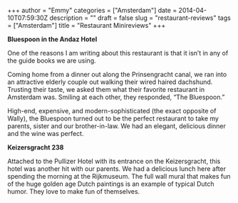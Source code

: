 +++
author = "Emmy"
categories = ["Amsterdam"]
date = 2014-04-10T07:59:30Z
description = ""
draft = false
slug = "restaurant-reviews"
tags = ["Amsterdam"]
title = "Restaurant Minireviews"
+++


**Bluespoon in the Andaz Hotel**

One of the reasons I am writing about this restaurant is that it isn’t in any of the guide books we are using.

Coming home from a dinner out along the Prinsengracht canal, we ran into an attractive elderly couple out walking their wired haired dachshund. Trusting their taste, we asked them what their favorite restaurant in Amsterdam was. Smiling at each other, they responded, “The Bluespoon.”

High-end, expensive, and modern-sophisticated (the exact opposite of Wally), the Bluespoon turned out to be the perfect restaurant to take my parents, sister and our brother-in-law. We had an elegant, delicious dinner and the wine was perfect.


**Keizersgracht 238**

Attached to the Pullizer Hotel with its entrance on the Keizersgracht, this hotel was another hit with our parents. We had a delicious lunch here after spending the morning at the Rijkmuseum. The full wall mural that makes fun of the huge golden age Dutch paintings is an example of typical Dutch humor. They love to make fun of themselves.

